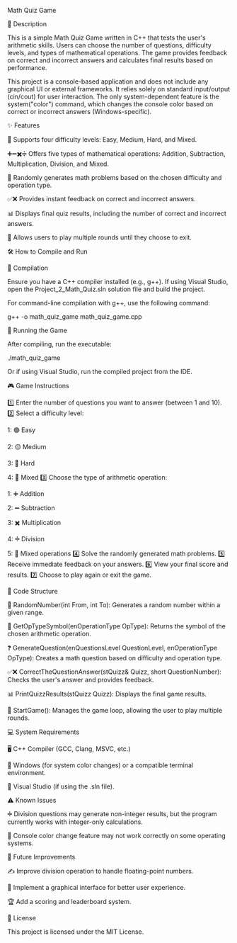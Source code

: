 Math Quiz Game

📌 Description

This is a simple Math Quiz Game written in C++ that tests the user's arithmetic skills. Users can choose the number of questions, difficulty levels, and types of mathematical operations. The game provides feedback on correct and incorrect answers and calculates final results based on performance.

This project is a console-based application and does not include any graphical UI or external frameworks. It relies solely on standard input/output (cin/cout) for user interaction. The only system-dependent feature is the system("color") command, which changes the console color based on correct or incorrect answers (Windows-specific).

✨ Features

🔢 Supports four difficulty levels: Easy, Medium, Hard, and Mixed.

➕➖✖️➗ Offers five types of mathematical operations: Addition, Subtraction, Multiplication, Division, and Mixed.

🎲 Randomly generates math problems based on the chosen difficulty and operation type.

✅❌ Provides instant feedback on correct and incorrect answers.

📊 Displays final quiz results, including the number of correct and incorrect answers.

🔄 Allows users to play multiple rounds until they choose to exit.

🛠️ How to Compile and Run

🔹 Compilation

Ensure you have a C++ compiler installed (e.g., g++). If using Visual Studio, open the Project_2_Math_Quiz.sln solution file and build the project.

For command-line compilation with g++, use the following command:

 g++ -o math_quiz_game math_quiz_game.cpp

🔹 Running the Game

After compiling, run the executable:

 ./math_quiz_game

Or if using Visual Studio, run the compiled project from the IDE.

🎮 Game Instructions

1️⃣ Enter the number of questions you want to answer (between 1 and 10).
2️⃣ Select a difficulty level:

1: 🟢 Easy

2: 🟡 Medium

3: 🔴 Hard

4: 🔀 Mixed
3️⃣ Choose the type of arithmetic operation:

1: ➕ Addition

2: ➖ Subtraction

3: ✖️ Multiplication

4: ➗ Division

5: 🔄 Mixed operations
4️⃣ Solve the randomly generated math problems.
5️⃣ Receive immediate feedback on your answers.
6️⃣ View your final score and results.
7️⃣ Choose to play again or exit the game.

📂 Code Structure

🔢 RandomNumber(int From, int To): Generates a random number within a given range.

🔣 GetOpTypeSymbol(enOperationType OpType): Returns the symbol of the chosen arithmetic operation.

❓ GenerateQuestion(enQuestionsLevel QuestionLevel, enOperationType OpType): Creates a math question based on difficulty and operation type.

✅❌ CorrectTheQuestionAnswer(stQuizz& Quizz, short QuestionNumber): Checks the user's answer and provides feedback.

📊 PrintQuizzResults(stQuizz Quizz): Displays the final game results.

🔄 StartGame(): Manages the game loop, allowing the user to play multiple rounds.

💻 System Requirements

🖥️ C++ Compiler (GCC, Clang, MSVC, etc.)

🏁 Windows (for system color changes) or a compatible terminal environment.

🎯 Visual Studio (if using the .sln file).

⚠️ Known Issues

➗ Division questions may generate non-integer results, but the program currently works with integer-only calculations.

🎨 Console color change feature may not work correctly on some operating systems.

🚀 Future Improvements

✍️ Improve division operation to handle floating-point numbers.

🎨 Implement a graphical interface for better user experience.

🏆 Add a scoring and leaderboard system.

📜 License

This project is licensed under the MIT License.